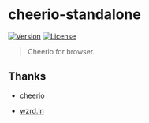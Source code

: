 # cheerio-standalone

[![Version](https://img.shields.io/npm/v/cheerio-standalone.svg?style=flat-square)](https://www.npmjs.com/package/cheerio-standalone)
[![License](https://img.shields.io/npm/l/cheerio-standalone.svg?style=flat-square)](LICENSE)

> Cheerio for browser.

## Thanks

- [cheerio](https://github.com/cheeriojs/cheerio)

- [wzrd.in](https://github.com/jfhbrook/wzrd.in)

